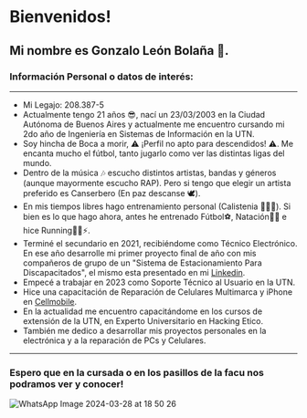 # Bienvenidos!

## Mi nombre es Gonzalo León Bolaña 🦁. 

### Información Personal o datos de interés:
_________________________________________________________________________________________________________________________________________________________________________________________________________________________
* Mi Legajo: 208.387-5
* Actualmente tengo 21 años 😎, nací un 23/03/2003 en la Ciudad Autónoma de Buenos Aires y actualmente me encuentro cursando mi 2do año de Ingeniería en Sistemas de Información en la UTN.
* Soy hincha de Boca a morir, ⚠ ¡Perfil no apto para descendidos! ⚠. Me encanta mucho el fútbol, tanto jugarlo como ver las distintas ligas del mundo.
* Dentro de la música 🎶 escucho distintos artistas, bandas y géneros (aunque mayormente escucho RAP). Pero si tengo que elegir un artista preferido es Canserbero (En paz descanse 🕊).
* En mis tiempos libres hago entrenamiento personal (Calistenia 🏋️‍♂️💪). Si bien es lo que hago ahora, antes he entrenado Fútbol⚽, Natación🏊‍♂️ e hice Running🏃‍♂️⚡.
* Terminé el secundario en 2021, recibiéndome como Técnico Electrónico. En ese año desarrolle mi primer proyecto final de año con mis compañeros de grupo de un "Sistema de Estacionamiento Para Discapacitados", el mismo esta presentado en mi [Linkedin](https://www.linkedin.com/in/gonzalo-bolaña-837421239/).
* Empecé a trabajar en 2023 como Soporte Técnico al Usuario en la UTN.
* Hice una capacitación de Reparación de Celulares Multimarca y iPhone en [Cellmobile](https://www.cellmobile.com.ar).
* En la actualidad me encuentro capacitándome en los cursos de extensión de la UTN, en Experto Universitario en Hacking Etico.  
* También me dedico a desarrollar mis proyectos personales en la electrónica y a la reparación de PCs y Celulares.
_________________________________________________________________________________________________________________________________________________________________________________________________________________________

### Espero que en la cursada o en los pasillos de la facu nos podramos ver y conocer! 

![WhatsApp Image 2024-03-28 at 18 50 26](https://github.com/pdepjm/2024-tp0-presentacion-GonzaloBolana/assets/131401432/c45b0298-830b-49b3-89c9-6753f1b6503a)
